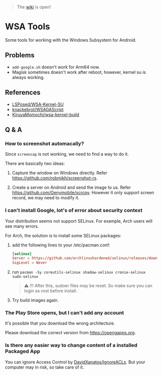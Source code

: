 > The [wiki](https://github.com/KiruyaMomochi/wsa-tools/wiki) is open!

# WSA Tools

Some tools for working with the Windows Subsystem for Android.

## Problems

- `add-google.sh` doesn't work for Arm64 now.
- Magisk sometimes doesn't work after reboot, however, kernel su is always working.

## References

- [LSPosed/WSA-Kernel-SU](https://github.com/LSPosed/WSA-Kernel-SU)
- [knackebrot/WSAGAScript](https://github.com/knackebrot/WSAGAScript)
- [KiruyaMomochi/wsa-kernel-build](https://github.com/KiruyaMomochi/wsa-kernel-build)

## Q & A

### How to screenshot automacally?

Since `screencap` is not working, we need to find a way to do it.

There are basically two ideas:

1. Capture the window on Windows directly.
    Refer <https://github.com/robmikh/screenshot-rs>.

2. Create a server on Android and send the image to us.
    Refer <https://github.com/Genymobile/scrcpy>.
    However it only support screen record, we may need to modify it.

### I can't install Google, lot's of error about security context

Your distribution seems not support SELinux. For example, Arch users will see many errors.

For Arch, the solution is to install some SELinux packages:
1. add the following lines to your /etc/pacman.conf:
    ```conf
    [selinux]
    Server = https://github.com/archlinuxhardened/selinux/releases/download/ArchLinux-SELinux
    SigLevel = Never
    ```
2. run `pacman -Sy coreutils-selinux shadow-selinux cronie-selinux sudo-selinux`
    > ⚠️ !!! After this, sudoer files may be reset. So make sure you can login as root before install.
3. Try build images again.

### The Play Store opens, but I can't add any account

It's possible that you download the wrong architecture.

Please download the correct version from <https://opengapps.org>.

### Is there any easier way to change content of a installed Packaged App

You can ignore Access Control by [DavidXanatos/IgnoreACLs](https://github.com/DavidXanatos/IgnoreACLs).
But your computer may in risk, so take care of it.
